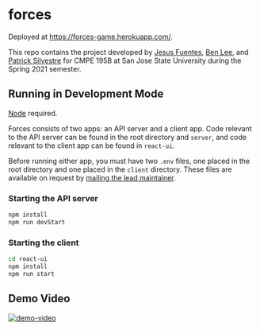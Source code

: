 # forces

Deployed at https://forces-game.herokuapp.com/.

This repo contains the project developed by [Jesus
Fuentes](https://github.com/jefuentesnava), [Ben
Lee](https://github.com/benjamin0821), and [Patrick
Silvestre](https://github.com/pjsilvestre) for CMPE 195B at San Jose State
University during the Spring 2021 semester.

## Running in Development Mode

[Node](https://nodejs.org/en/) required.

Forces consists of two apps: an API server and a client app. Code relevant
to the API server can be found in the root directory and `server`, and
code relevant to the client app can be found in `react-ui`.

Before running either app, you must have two `.env` files, one placed in the
root directory and one placed in the `client` directory. These files are
available on request by [mailing the lead
maintainer](mailto:patrickjohnsilvestre@gmail.com).

### Starting the API server

```bash
npm install
npm run devStart
```

### Starting the client

```bash
cd react-ui
npm install
npm run start
```

## Demo Video

[![demo-video](https://img.youtube.com/vi/l-R6Tlvkdhw/0.jpg)](https://www.youtube.com/watch?v=l-R6Tlvkdhw)
